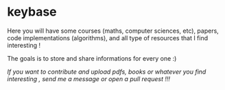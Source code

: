# keybase

Here you will have some courses (maths, computer sciences, etc), papers, code implementations (algorithms),  and all type of resources that I find interesting !

The goals is to store and share informations for every one :)

*If you want to contribute and upload pdfs, books or whatever you find interesting , send me a message or open a pull request !!!*
